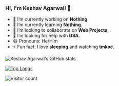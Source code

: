 ### Hi, I'm Keshav Agarwal! 👋

- 🔭 I’m currently working on **Nothing**.
- 🌱 I’m currently learning **Nothing**.
- 👯 I’m looking to collaborate on **Web Projects**.
- 🤔 I’m looking for help with **DSA**.
- 😄 Pronouns: He/Him
- ⚡ Fun fact: I love **sleeping** and watching **tmkoc**.

![Keshav Agarwal's GitHub stats](https://github-readme-stats.vercel.app/api?username=The-Keshav-Agarwal&show_icons=true&theme=radical)

[![Top Langs](https://github-readme-stats.vercel.app/api/top-langs/?username=The-Keshav-Agarwal&langs_count=5&theme=radical)](https://github.com/The-Keshav-Agarwal/github-readme-stats)


![Visitor count](https://visitor-badge.laobi.icu/badge?page_id=The-Keshav-Agarwal.The-Keshav-Agarwal)
